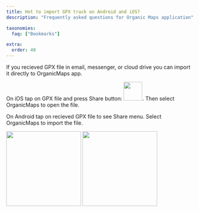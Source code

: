 ```yaml
---
title: Hot to import GPX track on Android and iOS?
description: "Frequently asked questions for Organic Maps application"

taxonomies:
  faq: ["Bookmarks"]

extra:
  order: 40
---
```


If you recieved GPX file in email, messenger, or cloud drive you can import it directly to OrganicMaps app.

On iOS tap on GPX file and press Share button: <img src="/images/faq/faq-bookmarks-ios-share.png" width="50px"/>. Then select OrganicMaps to open the file.

On Android tap on recieved GPX file to see Share menu. Select OrganicMaps to import the file.

<img src="/images/faq/faq-bookmarks-android-share-1.jpg" width="200px"/> <img src="/images/faq/faq-bookmarks-android-share-2.jpg" width="200px"/>
